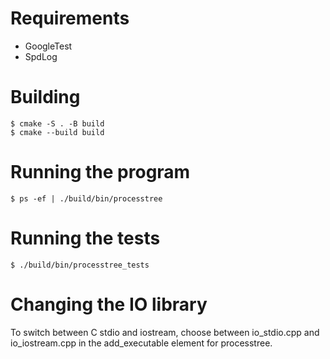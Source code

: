 # Requirements

- GoogleTest
- SpdLog

# Building

```
$ cmake -S . -B build
$ cmake --build build
```

# Running the program

```
$ ps -ef | ./build/bin/processtree
```

# Running the tests

```
$ ./build/bin/processtree_tests
```

# Changing the IO library

To switch between C stdio and iostream, choose between io_stdio.cpp and io_iostream.cpp in the add_executable element for processtree.
